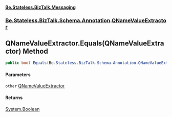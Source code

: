 #### [Be.Stateless.BizTalk.Messaging](README.md 'README')
### [Be.Stateless.BizTalk.Schema.Annotation](Be.Stateless.BizTalk.Schema.Annotation.md 'Be.Stateless.BizTalk.Schema.Annotation').[QNameValueExtractor](QNameValueExtractor.md 'Be.Stateless.BizTalk.Schema.Annotation.QNameValueExtractor')

## QNameValueExtractor.Equals(QNameValueExtractor) Method

```csharp
public bool Equals(Be.Stateless.BizTalk.Schema.Annotation.QNameValueExtractor other);
```
#### Parameters

<a name='Be.Stateless.BizTalk.Schema.Annotation.QNameValueExtractor.Equals(Be.Stateless.BizTalk.Schema.Annotation.QNameValueExtractor).other'></a>

`other` [QNameValueExtractor](QNameValueExtractor.md 'Be.Stateless.BizTalk.Schema.Annotation.QNameValueExtractor')

#### Returns
[System.Boolean](https://docs.microsoft.com/en-us/dotnet/api/System.Boolean 'System.Boolean')